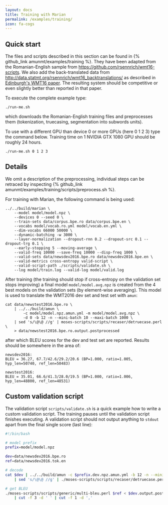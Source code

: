 ```yaml
---
layout: docs
title: Training with Marian
permalink: /examples/training/
icon: fa-cogs
---
```


## Quick start

The files and scripts described in this section can be found in
{% github_link amunmt/examples/training %}. They have been adapted from the
Romanian-English sample from <https://github.com/rsennrich/wmt16-scripts>. We
also add the back-translated data from
<http://data.statmt.org/rsennrich/wmt16_backtranslations/> as described in
[Edinburgh's WMT16 paper](http://www.aclweb.org/anthology/W16-2323). The
resulting system should be competitive or even slightly better than reported in
that paper.

To execute the complete example type:

```
./run-me.sh
```

which downloads the Romanian-English training files and preprocesses them
(tokenization, truecasing, segmentation into subwords units).

To use with a different GPU than device 0 or more GPUs (here 0 1 2 3) type the
command below. Training time on 1 NVIDIA GTX 1080 GPU should be roughly 24
hours.

```
./run-me.sh 0 1 2 3
```

## Details

We omit a description of the preprocessing, individual steps can be retraced by
inspecting {% github_link amunmt/examples/training/scripts/preprocess.sh %}.

For training with Marian, the following command is being used:

```
../../build/marian \
    --model model/model.npz \
    --devices 0 --seed 0 \
    --train-sets data/corpus.bpe.ro data/corpus.bpe.en \
    --vocabs model/vocab.ro.yml model/vocab.en.yml \
    --dim-vocabs 66000 50000 \
    --dynamic-batching -w 3000 \
    --layer-normalization --dropout-rnn 0.2 --dropout-src 0.1 --dropout-trg 0.1 \
    --early-stopping 5 --moving-average \
    --valid-freq 10000 --save-freq 10000 --disp-freq 1000 \
    --valid-sets data/newsdev2016.bpe.ro data/newsdev2016.bpe.en \
    --valid-metrics cross-entropy valid-script \
    --valid-script-path ./scripts/validate.sh \
    --log model/train.log --valid-log model/valid.log
```

After training (the training should stop if cross-entropy on the validation set
stops improving) a final model `model/model.avg.npz` is created from the 4 best
models on the validation sets (by element-wise averaging). This model is used
to translate the WMT2016 dev set and test set with `amun`:

```
cat data/newstest2016.bpe.ro \
    | ../../build/amun \
        -c model/model.npz.amun.yml -m model/model.avg.npz \
        -d 0 -b 12 -n --mini-batch 10 --maxi-batch 1000 \
    | sed 's/\@\@ //g' | moses-scripts/scripts/recaser/detruecase.perl \
    > data/newstest2016.bpe.ro.output.postprocessed
```

after which BLEU scores for the dev and test set are reported. Results should
be somewhere in the area of:

```
newsdev2016:
BLEU = 36.27, 67.7/42.6/29.2/20.6 (BP=1.000, ratio=1.005, hyp_len=50740, ref_len=50483)

newstest2016:
BLEU = 35.01, 66.6/41.3/28.0/19.5 (BP=1.000, ratio=1.006, hyp_len=48800, ref_len=48531)
```

## Custom validation script

The validation script `scripts/validate.sh` is a quick example how to write a
custom validation script. The training pauses until the validation script
finishes executing. A validation script should not output anything to `stdout`
apart from the final single score (last line):

```bash
#!/bin/bash

# model prefix
prefix=model/model.npz

dev=data/newsdev2016.bpe.ro
ref=data/newsdev2016.tok.en

# decode
cat $dev | ../../build/amun -c $prefix.dev.npz.amun.yml -b 12 -n --mini-batch 10 --maxi-batch 100 2> /dev/null \
    | sed 's/\@\@ //g' | ./moses-scripts/scripts/recaser/detruecase.perl > $dev.output.postprocessed

# get BLEU
./moses-scripts/scripts/generic/multi-bleu.perl $ref < $dev.output.postprocessed \
    | cut -f 3 -d ' ' | cut -f 1 -d ','
```
